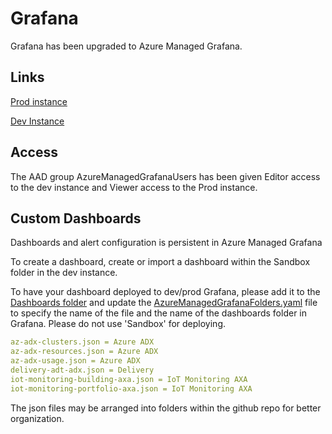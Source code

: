 # Grafana

Grafana has been upgraded to Azure Managed Grafana.

## Links

[Prod instance](https://grafana-prd-eus-c4chfqh8ewb9ezab.eus.grafana.azure.com/?orgId=1)

[Dev Instance](https://grafana-dev-eus-cwazajhmdzhrhbdt.eus2.grafana.azure.com/?orgId=1)

## Access

The AAD group AzureManagedGrafanaUsers has been given Editor access to the dev instance and Viewer access to the Prod instance.

## Custom Dashboards

Dashboards and alert configuration is persistent in Azure Managed Grafana

To create a dashboard, create or import a dashboard within the Sandbox folder in the dev instance.

To have your dashboard deployed to dev/prod Grafana, please add it to the [Dashboards folder](https://github.com/WillowInc/AzurePlatform/tree/main/Grafana) and update the [AzureManagedGrafanaFolders.yaml](../AzureManagedGrafanaFolders.yaml) file to specify the name of the file and the name of the dashboards folder in Grafana. Please do not use 'Sandbox' for deploying.

```yaml
az-adx-clusters.json = Azure ADX
az-adx-resources.json = Azure ADX
az-adx-usage.json = Azure ADX
delivery-adt-adx.json = Delivery
iot-monitoring-building-axa.json = IoT Monitoring AXA
iot-monitoring-portfolio-axa.json = IoT Monitoring AXA
```
The json files may be arranged into folders within the github repo for better organization.
